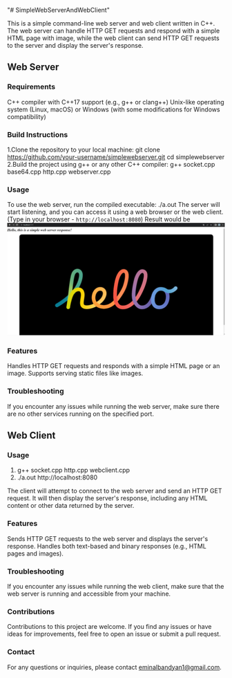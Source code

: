 "# SimpleWebServerAndWebClient" 

This is a simple command-line web server and web client written in C++. The web server can handle HTTP GET requests and respond with a simple HTML page with image, while the web client can send HTTP GET requests to the server and display the server's response.

## Web Server
### Requirements
C++ compiler with C++17 support (e.g., g++ or clang++)
Unix-like operating system (Linux, macOS) or Windows (with some modifications for Windows compatibility)

### Build Instructions
1.Clone the repository to your local machine:
git clone https://github.com/your-username/simplewebserver.git
cd simplewebserver
2.Build the project using g++ or any other C++ compiler:
g++ socket.cpp base64.cpp http.cpp webserver.cpp

### Usage
To use the web server, run the compiled executable:
./a.out
The server will start listening, and you can access it using a web browser or the web client. (Type in your browser - `http://localhost:8080`)
Result would be
![Alt Text](Capture.png)

### Features
Handles HTTP GET requests and responds with a simple HTML page or an image.
Supports serving static files like images.

### Troubleshooting
If you encounter any issues while running the web server, make sure there are no other services running on the specified port.

## Web Client
### Usage
1. g++ socket.cpp http.cpp webclient.cpp
2. ./a.out http://localhost:8080

The client will attempt to connect to the web server and send an HTTP GET request. It will then display the server's response, including any HTML content or other data returned by the server.

### Features
Sends HTTP GET requests to the web server and displays the server's response.
Handles both text-based and binary responses (e.g., HTML pages and images).

### Troubleshooting
If you encounter any issues while running the web client, make sure that the web server is running and accessible from your machine.

### Contributions
Contributions to this project are welcome. If you find any issues or have ideas for improvements, feel free to open an issue or submit a pull request.

### Contact
For any questions or inquiries, please contact eminalbandyan1@gmail.com.
